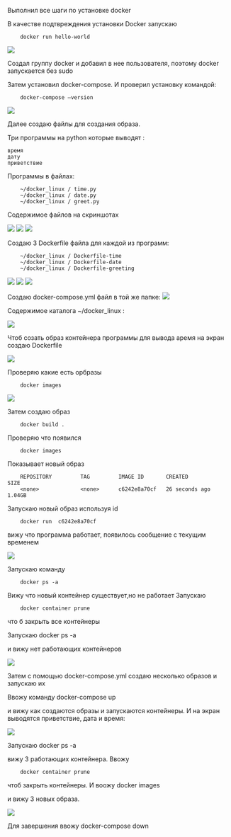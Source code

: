 Выполнил все шаги по установке docker

В качестве подтвреждения установки  Docker  запускаю

		docker run hello-world

<image src = "/images/Снимок экрана от 2024-04-20 21-02-07.png">


Создал группу docker и добавил в нее пользователя, поэтому docker запускается без sudo

Затем установил docker-compose. И проверил установку командой:

		docker-compose —version

<image src = "/images/Снимок экрана от 2024-04-20 21-09-49.png">

Далее создаю файлы для создания образа.

Три программы на python  которые выводят  :

	время
	дату
	приветствие

Программы в файлах:

		~/docker_linux / time.py
		~/docker_linux / date.py
		~/docker_linux / greet.py


Содержимое файлов на скриншотах



<image src = "/images/Снимок экрана от 2024-04-20 21-18-08.png">

<image src = "/images/Снимок экрана от 2024-04-20 21-19-11.png">

<image src = "/images/Снимок экрана от 2024-04-20 21-19-57.png">



Cоздаю 3 Dockerfile    файла   для каждой из программ:

		~/docker_linux / Dockerfile-time 
		~/docker_linux / Dockerfile-date
		~/docker_linux / Dockerfile-greeting

<image src = "/images/Снимок экрана от 2024-04-20 21-25-09.png">

<image src = "/images/Снимок экрана от 2024-04-20 21-26-00.png">

<image src = "/images/Снимок экрана от 2024-04-20 21-27-01.png">

Создаю docker-compose.yml  файл  в  той же папке:
<image src = "/images/Снимок экрана от 2024-04-20 21-29-57.png">

Содержимое каталога    ~/docker_linux :

<image src = "/images/Снимок экрана от 2024-04-20 21-31-45.png">

Чтоб созать образ  контейнера  программы для вывода аремя на экран
создаю Dockerfile

<image src = "/images/Снимок экрана от 2024-04-20 21-40-15.png">

Проверяю какие есть орбразы

		docker images
  
<image src = "/images/Снимок экрана от 2024-04-20 21-45-07.png">


Затем создаю образ 

		docker build .
  
Проверяю что появился

		docker images
  
Показывает новый образ

		REPOSITORY         TAG         IMAGE ID       CREATED          SIZE
		<none>             <none>      c6242e8a70cf   26 seconds ago   1.04GB

Запускаю новый образ используя id

		docker run  c6242e8a70cf

вижу что программа работает, появилось сообщение с текущим временем

<image src = "/images/Снимок экрана от 2024-04-20 21-48-23.png">

Запускаю команду

		docker ps -a

Вижу что новый контейнер существует,но не работает
Запускаю 

		docker container prune

что б закрыть все контейнеры

Запускаю 
		docker ps -a
  
и вижу нет работающих контейнеров

<image src = "/images/Снимок экрана от 2024-04-20 21-57-53.png"> 

Затем с помощью docker-compose.yml   создаю несколько образов и запускаю их 

Ввожу команду 
		docker-compose up

и вижу как создаются образы и запускаются контейнеры. И на экран выводятся приветствие, дата и время: 

<image src = "/images/Снимок экрана от 2024-04-20 22-06-15.png">
	
Запускаю 
		docker ps -a

вижу 3 работающих контейнера. Ввожу

		docker container prune

чтоб закрыть контейнеры. И воожу 
		docker images

и вижу 3 новых образа.

<image src = "/images/Снимок экрана от 2024-04-20 22-13-02.png">

Для завершения ввожу 
		docker-compose down



